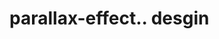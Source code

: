 # parallax-effect.. desgin                                                                                                                                                                                                                                                                                 
